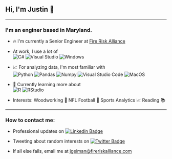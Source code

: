 ## Hi, I'm Justin 👋
---

### I'm an enginer based in Maryland.

- :fire: I'm currently a Senior Engineer at [Fire Risk Alliance](http://www.fireriskalliance.com/)
- At work, I use a lot of <br />
  ![C#](https://img.shields.io/badge/-C%23-333333?style=flat&logo=c-sharp&logoColor=239120) 
  ![Visual Studio](https://img.shields.io/badge/-Visual%20Studio-333333?style=flat&logo=visual-studio&logoColor=5C2D91)
  ![Windows](https://img.shields.io/badge/-Windows-333333?style=flat&logo=windows&logoColor=0078D6)
- :chart_with_upwards_trend: For analyzing data, I'm most familiar with <br/>
![Python](https://img.shields.io/badge/-Python-333333?style=flat&logo=python) 
![Pandas](https://img.shields.io/badge/-Pandas-333333?style=flat&logo=pandas) 
![Numpy](https://img.shields.io/badge/-Numpy-333333?style=flat&logo=numpy) 
![Visual Studio Code](https://img.shields.io/badge/-Visual%20Studio%20Code-333333?style=flat&logo=visual-studio-code&logoColor=007ACC)
![MacOS](https://img.shields.io/badge/-MacOS-333333?style=flat&logo=apple&logoColor=ffffff)
 
- 🌱 Currently learning more about <br />
![R](https://img.shields.io/badge/-R-333333?style=flat&logo=R&logoColor=276DC3)
  ![RStudio](https://img.shields.io/badge/-RStudio-333333?style=flat&logo=rstudio)
  
- Interests: Woodworking :deciduous_tree: NFL Football :football: Sports Analytics :chart_with_upwards_trend: Reading :books:

---

### How to contact me:
- Professional updates on [![Linkedin Badge](https://img.shields.io/badge/-LinkedIn-blue?style=flat-square&logo=Linkedin&logoColor=white&link=https://www.linkedin.com/in/justingeiman/)](https://www.linkedin.com/in/justingeiman/)

- Tweeting about random interests on [![Twitter Badge](https://img.shields.io/badge/-Twitter-1ca0f1?style=flat-square&logo=twitter&logoColor=white&link=https://twitter.com/justingeiman)](https://twitter.com/justingeiman)

- If all else fails, email me at jgeiman@fireriskalliance.com
